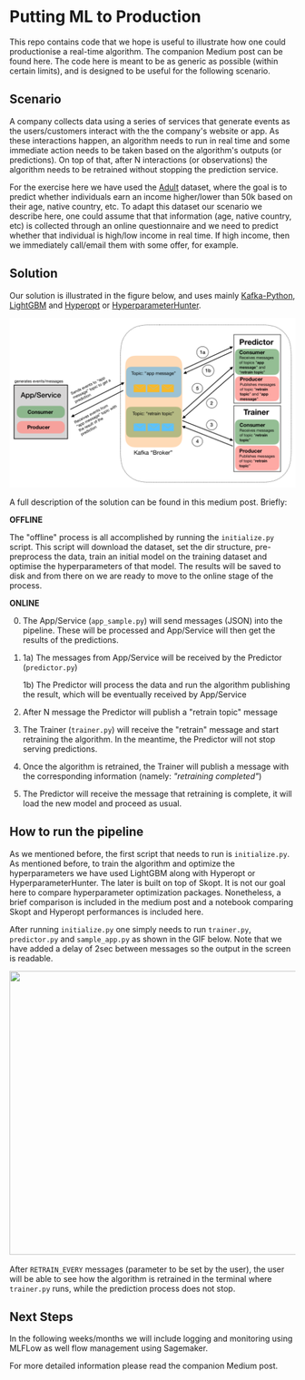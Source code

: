 # Putting ML to Production
This repo contains code that we hope is useful to illustrate how one could productionise a real-time algorithm. The companion Medium post can be found here. The code here is meant to be as generic as possible (within certain limits), and is designed to be useful for the following scenario.

## Scenario

A company collects data using a series of services that generate events as the users/customers interact with the the company's website or app. As these interactions happen, an algorithm needs to run in real time and some immediate action needs to be taken based on the algorithm's outputs (or predictions). On top of that, after N interactions (or observations) the algorithm needs to be retrained without stopping the prediction service.

For the exercise here we have used the [Adult](https://archive.ics.uci.edu/ml/datasets/adult) dataset, where the goal is to predict whether individuals earn an income higher/lower than 50k based on their age, native country, etc. To adapt this dataset our scenario we describe here, one could assume that that information (age, native country, etc) is collected through an online questionnaire and we need to predict whether that individual is high/low income in real time. If high income, then we immediately call/email them with some offer, for example.

## Solution

Our solution is illustrated in the figure below, and uses mainly [Kafka-Python](https://github.com/dpkp/kafka-python), [LightGBM](https://lightgbm.readthedocs.io/en/latest/#) and [Hyperopt](http://hyperopt.github.io/hyperopt/) or [HyperparameterHunter](https://github.com/HunterMcGushion/hyperparameter_hunter).

![Figure 1. Real-time prediction ML pipeline.](images/pipeline_diagram.png)

 A full description of the solution can be found in this medium post. Briefly:

**OFFLINE**

The "offline" process is all accomplished by running the `initialize.py` script. This script will download the dataset, set the dir structure, pre-preprocess the data, train an initial model on the training dataset and optimise the hyperparameters of that model. The results will be saved to disk and from there on we are ready to move to the online stage of the process.

**ONLINE**

 0. The App/Service (`app_sample.py`) will send messages (JSON) into the pipeline. These will be processed and App/Service will then get the results of the predictions.
 1. 1a) The messages from App/Service will be received by the Predictor (`predictor.py`)

 	1b) The Predictor will process the data and run the algorithm publishing the result, which will be eventually received by App/Service
 2. After N message the Predictor will publish a "retrain topic" message
 3. The Trainer (`trainer.py`) will receive the "retrain" message and start retraining the algorithm. In the meantime, the Predictor will not stop serving predictions.
 4. Once the algorithm is retrained, the Trainer will publish a message with the corresponding information (namely: *"retraining completed"*)
 5. The Predictor will receive the message that retraining is complete, it will load the new model and proceed as usual.

## How to run the pipeline

As we mentioned before, the first script that needs to run is `initialize.py`. As mentioned before, to train the algorithm and optimize the hyperparameters we have used LightGBM along with Hyperopt or HyperparameterHunter. The later is built on top of Skopt. It is not our goal here to compare hyperparameter optimization packages. Nonetheless, a brief comparison is included in the medium post and a notebook comparing Skopt and Hyperopt performances is included here.

After running `initialize.py` one simply needs to run `trainer.py`, `predictor.py` and `sample_app.py` as shown in the GIF below. Note that we have added a delay of 2sec between messages so the output in the screen is readable.

<img src="images/start_pipeline.gif" width="800" height="500" />

After `RETRAIN_EVERY` messages (parameter to be set by the user), the user will be able to see how the algorithm is retrained in the terminal where `trainer.py` runs, while the prediction process does not stop.

## Next Steps

In the following weeks/months we will include logging and monitoring using MLFLow as well flow management using Sagemaker.

For more detailed information please read the companion Medium post.